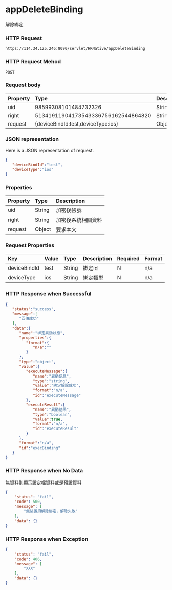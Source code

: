 # appDeleteBinding
解除綁定

### HTTP Request
```
https://114.34.125.246:8090/servlet/HRNative/appDeleteBinding
```

### HTTP Request Mehod
```
POST
```


### Request body
| Property | Type | Description |
|:---------|:-----|:------------|
| uid | 98599308101484732326 | String | 需透過appLogin取得
| right | 51341911904173543336756162544864820 | String | 需透過appLogin取得 |
| request | {deviceBindId:test,deviceType:ios} | Object | 查詢條件

### JSON representation
Here is a JSON representation of request.
```json
{
   "deviceBindId":"test",
   "deviceType":"ios"
}
```

### Properties
| Property | Type | Description |
|:---------|:-----|:------------|
| uid   | String | 加密後帳號 |
| right | String | 加密後系統相關資料 |
| request | Object | 要求本文 |

### Request Properties
| Key | Value | Type | Description | Required | Format |
|:----------|:-------------|:-----|:------------|:------------|:------------|
| deviceBindId | test | String | 綁定id | N | n/a |
| deviceType | ios | String | 綁定類型 | N | n/a |

### HTTP Response when Successful
```json
{
   "status":"success",
   "message":[
      "回傳成功"
   ],
   "data":{
      "name":"綁定異動狀態",
      "properties":{
         "format":{
            "n/a":""
         }
      },
      "type":"object",
      "value":{
         "executeMessage":{
            "name":"異動訊息",
            "type":"string",
            "value":"綁定解除成功",
            "format":"n/a",
            "id":"executeMessage"
         },
         "executeResult":{
            "name":"異動結果",
            "type":"boolean",
            "value":true,
            "format":"n/a",
            "id":"executeResult"
         }
      },
      "format":"n/a",
      "id":"execBinding"
   }
}
```

### HTTP Response when No Data
無資料則顯示設定檔資料或是預設資料
```json
{
    "status": "fail",
    "code": 500,
    "message": [
        "無裝置須解除綁定，解除失敗"
    ],
    "data": {}
}
```

### HTTP Response when Exception
```json
{
    "status": "fail",
    "code": 406,
    "message": [
        "XXX"
    ],
    "data": {}
}
```
